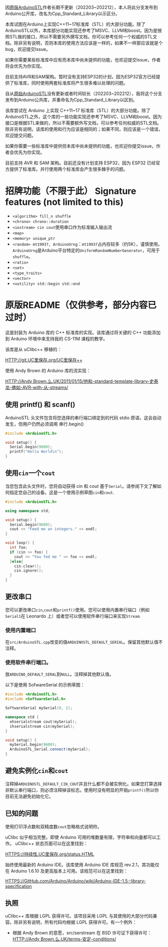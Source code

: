 因[原版ArduinoSTL](https://github.com/mike-matera/ArduinoSTL)作者长期不更新（202203~202212），本人将此分支发布到Arduino公开库，改名为Cpp_Standard_Library以示区分。

本库试图在Arduino上实现C++11~17标准库（STL）的大部分功能。除了ArduinoSTL以外，本库部分功能实现还参考了MSVC、LLVM和boost。因为是按照STL做的接口，所以不需要另外撰写文档，你可以参考任何一个权威的STL文档。除非另有说明，否则本库的使用方法应该是一样的，如果不一样那应该就是个bug，欢迎提交Issue。

如果你需要某些标准库中应有而本库中尚未提供的功能，也欢迎提交Issue，作者将会优先为你实现。

目前支持AVR和SAM架构。暂时没有支持ESP32的计划，因为ESP32官方已经提供了标准库，同时使用两套标准库将产生很多难以处理的问题。

自从[原始ArduinoSTL](https://github.com/mike-matera/ArduinoSTL)没有更新或者时间较长（202203~202212），我将这个分支发布到Arduino公共库，并重命名为Cpp_Standard_Library以区别。

该库尝试在 Arduino 上实现 C++11~17 标准库（STL）的大部分功能。除了ArduinoSTL之外，这个库的一些功能实现还参考了MSVC、LLVM和boost。因为接口是根据STL来做的，所以不需要额外写文档，可以参考任何权威的STL文档。除非另有说明，该库的使用和行为应该是相同的；如果不同，则应该是一个错误，欢迎提交问题。

如果你需要一些标准库中提供但本库中尚未提供的功能，也欢迎你提交issue，作者会优先为你实现。

目前支持 AVR 和 SAM 架构。目前还没有计划支持 ESP32，因为 ESP32 已经官方提供了标准库。并行使用两个标准库会产生很多棘手的问题。

# 招牌功能（不限于此） Signature features (not limited to this)

-   `<algorithm> fill_n shuffle`
-   `<chrono> chrono::duration`
-   `<iostream> cin cout`使用串口作为标准输入输出流
-   `<map>`
-   `<memory> unique_ptr`
-   `<random> mt19937, ArduinoUrng`：`mt19937`占内存较多（约5K），谨慎使用。`ArduinoUrng`是Arduino平台特定的`UniformRandomNumberGenerator`，可用于`shuffle`。
-   `<ratio>`
-   `<set>`
-   `<type_traits>`
-   `<vector>`
-   `<xutility> std::begin std::end`

# 原版README（仅供参考，部分内容已过时）

这是封装为 Arduino 库的 C++ 标准库的实现。该库通过将关键的 C++ 功能添加到 Arduino 环境中来支持我的 CS-11M 课程的教学。

该库是从 uClibc++ 移植的：

[HTTP://git.UC里保存.org/UC里保存++](http://git.uclibc.org/uClibc++)

使用 Andy Brown 的 Arduino 库的流实现：

[HTTP://Andy Brown.么.UK/2011/01/15/他和-standard-template-library-史泰龙-佛如-AVR-with-从-streams/](http://andybrown.me.uk/2011/01/15/the-standard-template-library-stl-for-avr-with-c-streams/)

## 使用 printf() 和 scanf()

ArduinoSTL 头文件包含将您选择的串行端口绑定到的代码
stdio 原语。这会自动发生，但用户仍然必须调用
串行.begin()

```c++
#include <ArduinoSTL.h>

void setup() {
  Serial.begin(9600); 
  printf("Hello World\n");
}
```

## 使用`cin`一个`cout`

当您包含此头文件时，您将自动获得 cin 和 cout 基于`Serial`。请参阅下文了解如何指定您自己的设备。这是一个使用示例草图`cin`和`cout`.

```c++
#include <ArduinoSTL.h>

using namespace std;

void setup() {
  Serial.begin(9600);
  cout << "Feed me an integers." << endl;
}

void loop() {
  int foo;
  if (cin >> foo) { 
    cout << "You fed me " << foo << endl;
  }else{
    cin.clear();
    cin.ignore();
  }
}
```

## 更改串口

您可以更改串口`cin`,`cout`和`printf()`使用。您可以使用内置串行端口（例如`Serial1`在 Leonardo 上）或者您可以使用软件串行端口来实现`Stream`.

### 使用内置端口

在`src/ArduinoSTL.cpp`改变的值`ARDUINOSTL_DEFAULT_SERIAL`。保留其他默认值不注释。

### 使用软件串行端口。

放`ARDUINO_DEFAULT_SERAL`到`NULL`。注释掉其他默认值。

以下是使用 SofwareSerial 的示例草图：

```c++
#include <ArduinoSTL.h>
#include <SoftwareSerial.h>

SoftwareSerial mySerial(0, 1);

namespace std { 
  ohserialstream cout(mySerial);
  ihserialstream cin(mySerial);
}

void setup() {
  mySerial.begin(9600);
  ArduinoSTL_Serial.connect(mySerial);
}
```

## 避免实例化`cin`和`cout`

注释掉`ARDUINOSTL_DEFAULT_CIN_COUT`并且什么都不会被实例化。如果您打算选择非默认串行端口，则必须注释掉该标志。使用时没有明显的开销`printf()`所以你目前无法避免初始化它。

## 已知的问题

使用打印浮点数和双精度数`cout`忽略格式说明符。

uClibc 似乎相当完整。即使 Arduino 可用的堆数量有限，字符串和向量都可以工作。 uClibc++ 状态页面可以在这里找到：

[HTTPS://持续性.UC里保存.org/status.HTML](https://cxx.uclibc.org/status.html)

始终使用最新的 Arduino IDE。该库使用 Arduino IDE 库规范 rev.2.1，其功能仅在 Arduino 1.6.10 及更高版本上可用。该规范可以在这里找到：

[HTTPS://GitHub.com/Arduino/Arduino/wiki/Arduino-IDE-1.5:-library-specification](https://github.com/arduino/Arduino/wiki/Arduino-IDE-1.5:-Library-specification)

## 执照

uClibc++ 库根据 LGPL 获得许可。该项目采用 LGPL 与其使用的大部分代码兼容。除非另有说明，所有代码均根据 LGPL 获得许可。有一个例外：

-   根据 Andy Brown 的意愿，src/serstream 在 BSD 许可证下获得许可：[HTTP://Andy Brown.么.UK/terms-安定-conditions/](http://andybrown.me.uk/terms-and-conditions/)
